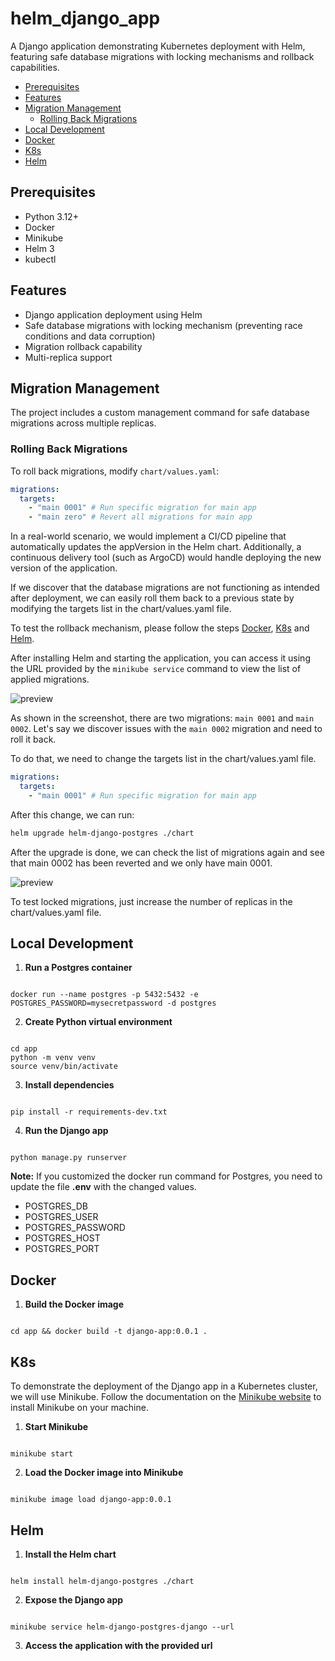 # helm_django_app

A Django application demonstrating Kubernetes deployment with Helm, featuring safe database migrations with locking mechanisms and rollback capabilities.

  - [Prerequisites](#prerequisites)
  - [Features](#features)
  - [Migration Management](#migration-management)
    - [Rolling Back Migrations](#rolling-back-migrations)
  - [Local Development](#local-development)
  - [Docker](#docker)
  - [K8s](#k8s)
  - [Helm](#helm)

## Prerequisites

- Python 3.12+
- Docker
- Minikube
- Helm 3
- kubectl

## Features

- Django application deployment using Helm
- Safe database migrations with locking mechanism (preventing race conditions and data corruption)
- Migration rollback capability
- Multi-replica support

## Migration Management

The project includes a custom management command for safe database migrations across multiple replicas.

### Rolling Back Migrations

To roll back migrations, modify `chart/values.yaml`:

```yaml
migrations:
  targets:
    - "main 0001" # Run specific migration for main app
    - "main zero" # Revert all migrations for main app
```

In a real-world scenario, we would implement a CI/CD pipeline that automatically updates the appVersion in the Helm chart. Additionally, a continuous delivery tool (such as ArgoCD) would handle deploying the new version of the application.

If we discover that the database migrations are not functioning as intended after deployment, we can easily roll them back to a previous state by modifying the targets list in the chart/values.yaml file.

To test the rollback mechanism, please follow the steps [Docker](#docker), [K8s](#k8s) and [Helm](#helm).

After installing Helm and starting the application, you can access it using the URL provided by the `minikube service` command to view the list of applied migrations.

![preview](https://i.postimg.cc/bNFD6b99/before-migrations.png)

As shown in the screenshot, there are two migrations: `main 0001` and `main 0002`.
Let's say we discover issues with the `main 0002` migration and need to roll it back.

To do that, we need to change the targets list in the chart/values.yaml file.

```yaml
migrations:
  targets:
    - "main 0001" # Run specific migration for main app
```

After this change, we can run:

```bash
helm upgrade helm-django-postgres ./chart
```

After the upgrade is done, we can check the list of migrations again and see that main 0002 has been reverted and we only have main 0001.

![preview](https://i.postimg.cc/0QTxMkYm/after-migrations.png)

To test locked migrations, just increase the number of replicas in the chart/values.yaml file.

## Local Development

1. **Run a Postgres container**

```

docker run --name postgres -p 5432:5432 -e POSTGRES_PASSWORD=mysecretpassword -d postgres

```

2. **Create Python virtual environment**

```

cd app
python -m venv venv
source venv/bin/activate

```

3. **Install dependencies**

```

pip install -r requirements-dev.txt

```

4. **Run the Django app**

```

python manage.py runserver

```

**Note:** If you customized the docker run command for Postgres, you need to update the file **.env** with the changed values.

- POSTGRES_DB
- POSTGRES_USER
- POSTGRES_PASSWORD
- POSTGRES_HOST
- POSTGRES_PORT

## Docker

1. **Build the Docker image**

```

cd app && docker build -t django-app:0.0.1 .

```

## K8s

To demonstrate the deployment of the Django app in a Kubernetes cluster, we will use Minikube.
Follow the documentation on the [Minikube website](https://minikube.sigs.k8s.io/docs/start/) to install Minikube on your machine.

1. **Start Minikube**

```

minikube start

```

2. **Load the Docker image into Minikube**

```

minikube image load django-app:0.0.1

```

## Helm

1. **Install the Helm chart**

```

helm install helm-django-postgres ./chart

```

2. **Expose the Django app**

```

minikube service helm-django-postgres-django --url

```

3. **Access the application with the provided url**
